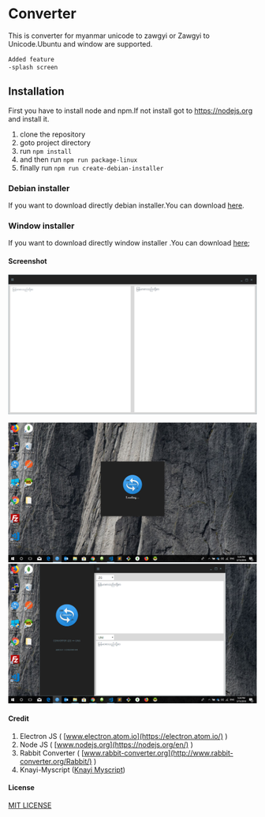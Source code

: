 # Converter
This is converter for myanmar unicode to zawgyi or Zawgyi to Unicode.Ubuntu and window are supported.

    Added feature
    -splash screen



## Installation
First you have to install node and npm.If not install got to https://nodejs.org and install it.

1. clone the repository
1. goto project directory
1. run `npm install`
1. and then run `npm run package-linux`
1. finally run `npm run create-debian-installer`


### Debian installer
If you want to download  directly  debian installer.You can download [here](http://larmaysee.com/converter/converter_1.1.1_amd64.deb).

### Window installer
If you want to download directly window installer .You can download [here](http://larmaysee.com/converter/converter.ext);

#### Screenshot

![alt text](screenshots/old.png "Version 1.1.0")

![alt text](screenshots/splash.png "Version 1.2.0 splash screen")
![alt text](screenshots/main.png "Version 1.2.0 Main Screen")


#### Credit
1. Electron JS ( [www.electron.atom.io](https://electron.atom.io/) )
2. Node JS ( [www.nodejs.org](https://nodejs.org/en/) )
3. Rabbit Converter ( [www.rabbit-converter.org](http://www.rabbit-converter.org/Rabbit/) )
4. Knayi-Myscript ([Knayi Myscript](https://www.npmjs.com/package/knayi-myscript))


#### License
[MIT LICENSE](https://g.co/kgs/cvPzhD)

